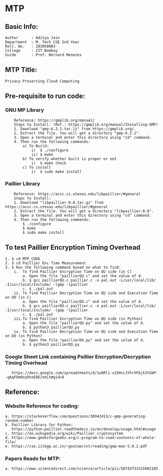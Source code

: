 # MTP

## Basic Info:
    Author      : Aditya Jain
    Department  : M. Tech CSE 2nd Year
    Roll. No.   : 203050003
    College     : IIT Bombay
    Guide       : Prof. Bernard Menezes 

## MTP Title: 
    Privacy Preserving Cloud Computing

## Pre-requisite to run code:

   ### GNU MP Library
        Reference: https://gmplib.org/manual/
        Steps to Install: (Ref.: https://gmplib.org/manual/Installing-GMP)
        1. Download "gmp-6.2.1.tar.lz" from https://gmplib.org/.
        2. Extract the file. You will get a directory "gmp-6.2.1". 
        3. Open a terminal and enter this directory using "cd" command.
        4. Then run the following commands:
            a) To Build:
                i)  $ ./configure
                ii) $ make 
            b) To verify whether built is proper or not
                i)  $ make check
            c) To install
                i)  $ sudo make install

   ### Paillier Library
        Reference: https://acsc.cs.utexas.edu/libpaillier/#general
        Steps to Install: 
        1. Download "libpaillier-0.8.tar.gz" from https://acsc.cs.utexas.edu/libpaillier/#general
        2. Extract the file. You will get a directory "libpaillier-0.8".
        3. Open a terminal and enter this directory using "cd" command.
        4. Then run the following commands:
            $ ./configure
            $ make
            $ sudo make install 

## To test Paillier Encryption Timing Overhead
    1. $ cd MTP_CODE
    2. $ cd Paillier Enc Time Measurement
    3. $ Run the following command based on what to find:
        i.  To find Paillier Encryption Time on QU side (in C)
            a. Open the file "paillierQU.c" and set the value of d. 
            b. $ gcc paillierQU.c paillier.c -o pal.out -L/usr/local/lib/ -I/usr/local/include/ -lgmp -lpaillier
            c. $ ./pal.out   
        ii. To find Paillier Decryption Time on QU side and Execution Time on DO (in C)
            a. Open the file "paillierDO.c" and set the value of d. 
            b. $ gcc paillierDO.c paillier.c -o pal.out -L/usr/local/lib/ -I/usr/local/include/ -lgmp -lpaillier
            c. $ ./pal.out 
        iii.To find Paillier Encryption Time on QU side (in Python)
            a. Open the file "paillierQU.py" and set the value of d. 
            b. $ python3 paillierQU.py
        iv. To find Paillier Decryption Time on QU side and Execution Time on DO (in Python)
            a. Open the file "paillierDO.py" and set the value of d. 
            b. $ python3 paillierDO.py 

   ### Google Sheet Link containing Paillier Encryption/Decryption Timing Overhead
       https://docs.google.com/spreadsheets/d/1u6Rli-x2XHccJYhr5Fbjk3tGbP--gAqFOm9xybhxE0E/edit#gid=0


## Reference:
   ### Website Reference for coding:
    a. https://stackoverflow.com/questions/30942413/c-gmp-generating-random-number
    b. Paillier Library for Python:
       https://python-paillier.readthedocs.io/en/develop/usage.html#usage
    c. https://en.wikipedia.org/wiki/Paillier_cryptosystem
    d. https://www.geeksforgeeks.org/c-program-to-read-contents-of-whole-file/
    e. https://cse.iitkgp.ac.in/~goutam/cnt/reading/gmp-man-5.0.2.pdf

   ### Papers Reads for MTP:
    a. https://www.sciencedirect.com/science/article/pii/S0743731515002105